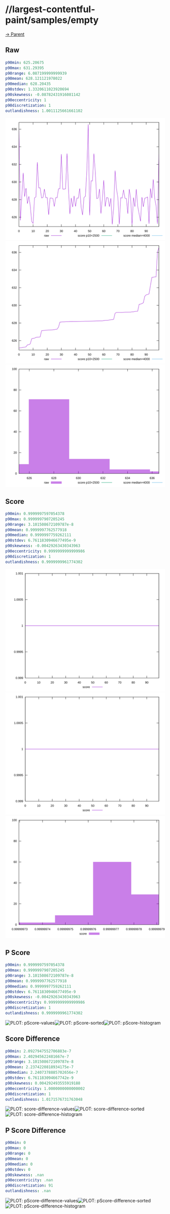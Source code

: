 
# //largest-contentful-paint/samples/empty

[→ Parent](../..)


## Raw


```yaml
p90min: 625.20675
p90max: 631.29395
p90range: 6.087199999999939
p90mean: 628.121121978022
p90median: 628.20435
p90stdev: 1.3320611023920694
p90skewness: -0.08782431916081142
p90eccentricity: 1
p90discretization: 1
outlandishness: 1.0011125661661102

```

![PLOT: raw-values](./raw/values.svg)![PLOT: raw-sorted](./raw/sorted.svg)![PLOT: raw-histogram](./raw/histogram.svg)
## Score


```yaml
p90min: 0.9999997597054378
p90max: 0.9999997907205245
p90range: 3.101508672109787e-8
p90mean: 0.9999997762577918
p90median: 0.9999997759262111
p90stdev: 6.7611830946677495e-9
p90skewness: -0.00429263430343963
p90eccentricity: 0.9999999999999986
p90discretization: 1
outlandishness: 0.9999999961774302

```

![PLOT: score-values](./score/values.svg)![PLOT: score-sorted](./score/sorted.svg)![PLOT: score-histogram](./score/histogram.svg)
## P Score


```yaml
p90min: 0.9999997597054378
p90max: 0.9999997907205245
p90range: 3.101508672109787e-8
p90mean: 0.9999997762577918
p90median: 0.9999997759262111
p90stdev: 6.7611830946677495e-9
p90skewness: -0.00429263430343963
p90eccentricity: 0.9999999999999986
p90discretization: 1
outlandishness: 0.9999999961774302

```

![PLOT: pScore-values](./pScore/values.svg)![PLOT: pScore-sorted](./pScore/sorted.svg)![PLOT: pScore-histogram](./pScore/histogram.svg)
## Score Difference


```yaml
p90min: 2.0927947552706883e-7
p90max: 2.402945622481667e-7
p90range: 3.101508672109787e-8
p90mean: 2.2374220818934175e-7
p90median: 2.2407378885702656e-7
p90stdev: 6.761183094667742e-9
p90skewness: 0.004292493555919188
p90eccentricity: 1.0000000000000002
p90discretization: 1
outlandishness: 1.0171576731763048

```

![PLOT: score-difference-values](./score-difference/values.svg)![PLOT: score-difference-sorted](./score-difference/sorted.svg)![PLOT: score-difference-histogram](./score-difference/histogram.svg)
## P Score Difference


```yaml
p90min: 0
p90max: 0
p90range: 0
p90mean: 0
p90median: 0
p90stdev: 0
p90skewness: .nan
p90eccentricity: .nan
p90discretization: 91
outlandishness: .nan

```

![PLOT: pScore-difference-values](./pScore-difference/values.svg)![PLOT: pScore-difference-sorted](./pScore-difference/sorted.svg)![PLOT: pScore-difference-histogram](./pScore-difference/histogram.svg)